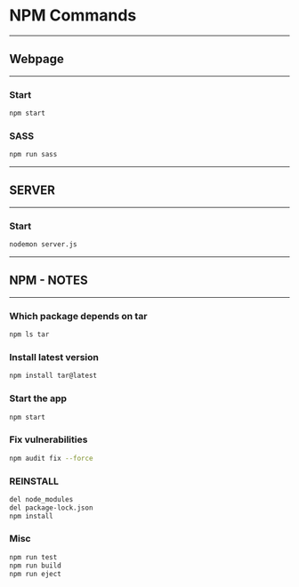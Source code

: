 # NPM Commands

-------------------
## Webpage
-------------------

### Start
```bash
npm start
```

### SASS
```bash
npm run sass
```

-------------------
## SERVER
-------------------

### Start
```bash
nodemon server.js
```

-------------------
## NPM - NOTES
-------------------

### Which package depends on tar
```bash	
npm ls tar
```

### Install latest version
```bash
npm install tar@latest
```

### Start the app
```bash
npm start
```

### Fix vulnerabilities
```bash
npm audit fix --force
```

### REINSTALL
    
```bash
del node_modules
del package-lock.json
npm install
```

### Misc
```bash
npm run test
npm run build
npm run eject
```
